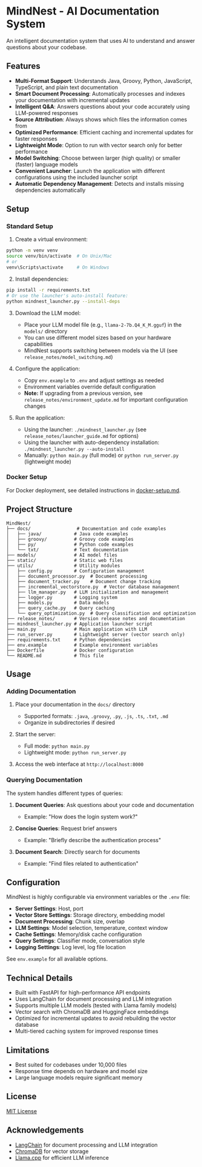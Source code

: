 # MindNest - AI Documentation System

An intelligent documentation system that uses AI to understand and answer questions about your codebase.

## Features

- **Multi-Format Support**: Understands Java, Groovy, Python, JavaScript, TypeScript, and plain text documentation
- **Smart Document Processing**: Automatically processes and indexes your documentation with incremental updates
- **Intelligent Q&A**: Answers questions about your code accurately using LLM-powered responses
- **Source Attribution**: Always shows which files the information comes from
- **Optimized Performance**: Efficient caching and incremental updates for faster responses
- **Lightweight Mode**: Option to run with vector search only for better performance
- **Model Switching**: Choose between larger (high quality) or smaller (faster) language models
- **Convenient Launcher**: Launch the application with different configurations using the included launcher script
- **Automatic Dependency Management**: Detects and installs missing dependencies automatically

## Setup

### Standard Setup

1. Create a virtual environment:
```bash
python -m venv venv
source venv/bin/activate  # On Unix/Mac
# or
venv\Scripts\activate     # On Windows
```

2. Install dependencies:
```bash
pip install -r requirements.txt
# Or use the launcher's auto-install feature:
python mindnest_launcher.py --install-deps
```

3. Download the LLM model:
   - Place your LLM model file (e.g., `llama-2-7b.Q4_K_M.gguf`) in the `models/` directory
   - You can use different model sizes based on your hardware capabilities
   - MindNest supports switching between models via the UI (see `release_notes/model_switching.md`)

4. Configure the application:
   - Copy `env.example` to `.env` and adjust settings as needed
   - Environment variables override default configuration
   - **Note:** If upgrading from a previous version, see `release_notes/environment_update.md` for important configuration changes

5. Run the application:
   - Using the launcher: `./mindnest_launcher.py` (see `release_notes/launcher_guide.md` for options)
   - Using the launcher with auto-dependency installation: `./mindnest_launcher.py --auto-install`
   - Manually: `python main.py` (full mode) or `python run_server.py` (lightweight mode)

### Docker Setup

For Docker deployment, see detailed instructions in [docker-setup.md](docker-setup.md).

## Project Structure

```
MindNest/
├── docs/                 # Documentation and code examples
│   ├── java/            # Java code examples
│   ├── groovy/          # Groovy code examples
│   ├── py/              # Python code examples
│   └── txt/             # Text documentation
├── models/              # AI model files
├── static/              # Static web files
├── utils/               # Utility modules
│   ├── config.py        # Configuration management
│   ├── document_processor.py  # Document processing
│   ├── document_tracker.py    # Document change tracking
│   ├── incremental_vectorstore.py  # Vector database management
│   ├── llm_manager.py   # LLM initialization and management
│   ├── logger.py        # Logging system
│   ├── models.py        # Data models
│   ├── query_cache.py   # Query caching
│   └── query_optimization.py  # Query classification and optimization
├── release_notes/       # Version release notes and documentation
├── mindnest_launcher.py # Application launcher script
├── main.py              # Main application with LLM
├── run_server.py        # Lightweight server (vector search only)
├── requirements.txt     # Python dependencies
├── env.example          # Example environment variables
├── Dockerfile           # Docker configuration
└── README.md            # This file
```

## Usage

### Adding Documentation

1. Place your documentation in the `docs/` directory
   - Supported formats: `.java`, `.groovy`, `.py`, `.js`, `.ts`, `.txt`, `.md`
   - Organize in subdirectories if desired

2. Start the server:
   - Full mode: `python main.py`
   - Lightweight mode: `python run_server.py`

3. Access the web interface at `http://localhost:8000`

### Querying Documentation

The system handles different types of queries:

1. **Document Queries**: Ask questions about your code and documentation
   - Example: "How does the login system work?"

2. **Concise Queries**: Request brief answers
   - Example: "Briefly describe the authentication process"

3. **Document Search**: Directly search for documents
   - Example: "Find files related to authentication"

## Configuration

MindNest is highly configurable via environment variables or the `.env` file:

- **Server Settings**: Host, port
- **Vector Store Settings**: Storage directory, embedding model
- **Document Processing**: Chunk size, overlap
- **LLM Settings**: Model selection, temperature, context window
- **Cache Settings**: Memory/disk cache configuration
- **Query Settings**: Classifier mode, conversation style
- **Logging Settings**: Log level, log file location

See `env.example` for all available options.

## Technical Details

- Built with FastAPI for high-performance API endpoints
- Uses LangChain for document processing and LLM integration
- Supports multiple LLM models (tested with Llama family models)
- Vector search with ChromaDB and HuggingFace embeddings
- Optimized for incremental updates to avoid rebuilding the vector database
- Multi-tiered caching system for improved response times

## Limitations

- Best suited for codebases under 10,000 files
- Response time depends on hardware and model size
- Large language models require significant memory

## License

[MIT License](LICENSE)

## Acknowledgements

- [LangChain](https://github.com/hwchase17/langchain) for document processing and LLM integration
- [ChromaDB](https://github.com/chroma-core/chroma) for vector storage
- [Llama.cpp](https://github.com/ggerganov/llama.cpp) for efficient LLM inference

<!-- Screenshots removed until we have proper screenshots -->

